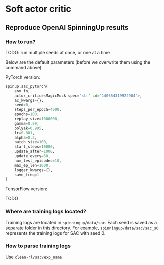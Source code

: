 # Soft actor critic

## Reproduce OpenAI SpinningUp results

### How to run?

TODO: run multiple seeds at once, or one at a time

Below are the default parameters (before we overwrite them using the command above)

PyTorch version:

```python
spinup.sac_pytorch(
    env_fn, 
    actor_critic=<MagicMock spec='str' id='140554319922904'>, 
    ac_kwargs={}, 
    seed=0, 
    steps_per_epoch=4000, 
    epochs=100,
    replay_size=1000000, 
    gamma=0.99, 
    polyak=0.995, 
    lr=0.001, 
    alpha=0.2, 
    batch_size=100, 
    start_steps=10000, 
    update_after=1000, 
    update_every=50, 
    num_test_episodes=10,
    max_ep_len=1000, 
    logger_kwargs={}, 
    save_freq=1
)
```

TensorFlow version:

TODO

### Where are training logs located?

Training logs are located in `spinningup/data/sac`. Each seed is saved as a separate folder in this directory. For example, `spinningup/data/sac/sac_s0` represents the training logs for SAC with seed 0.

### How to parse training logs

Use `clean-rl/sac/exp_name`
